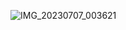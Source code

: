 ![IMG_20230707_003621](https://github.com/debadridtt/IIIT-Delhi-PostGradDiploma-CS-AI/assets/24243687/9d3bddbc-8a2a-4223-acf9-5a8ced38fd60)
